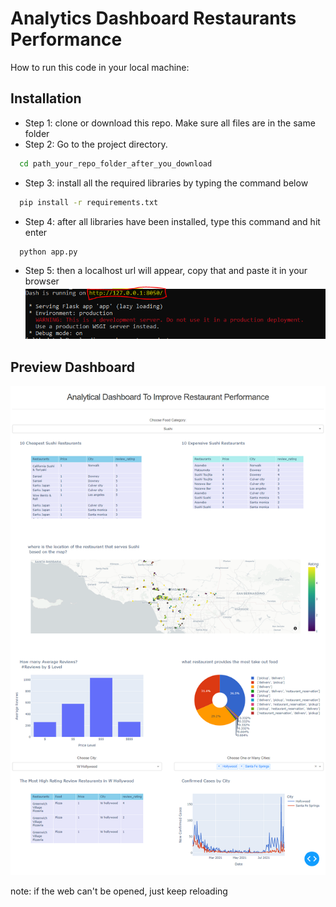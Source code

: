 
# Analytics Dashboard Restaurants Performance

How to run this code in your local machine:


## Installation

- Step 1: clone or download this repo. Make sure all files are in the same folder
- Step 2: Go to the project directory.
```bash
  cd path_your_repo_folder_after_you_download
```
- Step 3: install all the required libraries by typing the command below
```bash
  pip install -r requirements.txt
```
- Step 4: after all libraries have been installed, type this command and hit enter
```bash
  python app.py
```
- Step 5: then a localhost url will appear, copy that and paste it in your browser
![SS URL](https://github.com/AgungYogaSetiawan/portfolio/blob/main/ss%20url.PNG)
## Preview Dashboard

![App Screenshot](https://github.com/AgungYogaSetiawan/portfolio/blob/main/Dash.png)

  
note: if the web can't be opened, just keep reloading
